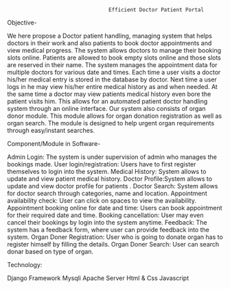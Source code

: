                               		 Efficient Doctor Patient Portal




Objective-

We here propose a Doctor patient handling, managing system that helps doctors in their work and also patients to book doctor appointments and view medical progress. The system allows doctors to manage their booking slots online. Patients are allowed to book empty slots online and those slots are reserved in their name. The system manages the appointment data for multiple doctors for various date and times. Each time a user visits a doctor his/her medical entry is stored in the database by doctor. Next time a user logs in he may view his/her entire medical history as and when needed. At the same time a doctor may view patients medical history even bore the patient visits him. This allows for an automated patient doctor handling system through an online interface. Our system also consists of organ donor module. This module allows for organ donation registration as well as organ search. The module is designed to help urgent organ requirements through easy/instant searches.


Component/Module in Software-

Admin Login: The system is under supervision of admin who manages the      bookings made. 
User login/registration: Users have to first register themselves to login into the system. 
Medical History: System allows to update and view patient medical history. 
Doctor Profile:System allows to update and view doctor  profile for patients .
Doctor Search: System allows for doctor search through categories, name and location. 
Appointment availability check: User can click on spaces to view the availability. 
Appointment booking online for date and time: Users can book appointment for their required date and time. 
Booking cancellation: User may even cancel their bookings by login into the system anytime. 
Feedback: The system has a feedback form, where user can provide feedback into the system. 
Organ Doner Registration: User who is going to donate organ has to register himself by filling the details. 
Organ Doner Search: User can search donar based on type of organ. 
    
    

Technology:

Django Framework 
Mysqli
Apache Server
Html & Css
Javascript
